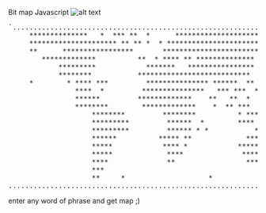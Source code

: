 Bit map Javascript ![alt text](https://cdn-icons.flaticon.com/png/512/475/premium/475438.png?token=exp=1644917739~hmac=7bfd82a7403fc707b6b170b23d0797af) 
<pre>`....................................................................
     **************   *  *** **  *      ******************************
     ********************* ** ** *  * ****************************** *
     **      *****************       ******************************
        *************          **  * **** ** ************** *
            *********            *******   **************** * *
            ********           ***************************  *
     *        * **** ***         *************** ******  ** *
                ****  *         ***************   *** ***  *
                ******         *************    **   **  *
                ********        *************    *  ** ***
                    ********         ********          * *** ****
                    *********         ******  *        **** ** * **
                    *********         ****** * *           *** *   *
                    ******          ***** **             *****   *
                    *****            **** *            ********
                    *****             ****              *********
                    ****              **                 *******   *
                    ***                                       *    *
                    **     *                    *
....................................................................`
</pre>


enter any word of phrase and get map ;)
